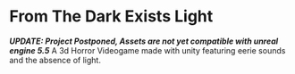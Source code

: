 # From The Dark Exists Light
***UPDATE: Project Postponed, Assets are not yet compatible with unreal engine 5.5***
A 3d Horror Videogame made with unity featuring eerie sounds and the absence of light.
